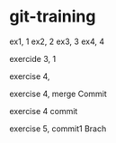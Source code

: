 # git-training
ex1, 1
ex2, 2
ex3, 3
ex4, 4

exercide 3, 1

exercise 4, 

exercise 4, merge Commit

exercise 4 commit 

exercise 5, commit1 Brach
